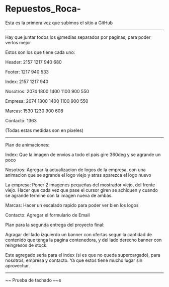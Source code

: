# Repuestos_Roca-

Esta es la primera vez que subimos el sitio a GitHub

-----------------------------------------------------------------------------------------------------------------------------------------------------------------------

Hay que juntar todos los @medias separados por paginas, para poder verlos mejor

Estos son los que tiene cada uno:

Header: 2157 1217 940 680

Footer: 1217 940 533

Index: 2157 1217 940

Nosotros: 2074 1800 1400 1100 900 550

Empresa: 2074 1800 1400 1100 900 550

Marcas: 1530 1230 900 608

Contacto: 1363

(Todas estas medidas son en pixeles)

-----------------------------------------------------------------------------------------------------------------------------------------------------------------------
Plan de animaciones:

Index: Que la imagen de envios a todo el pais gire 360deg y se agrande un poco

Nosotros: Agregar la actualizacion de logos de la empresa, con una animacion que se agrande el logo viejo y atras aparezca el logo nuevo

La empresa: Poner 2 imagenes pequeñas del mostrador viejo, del frente viejo. Hacer que cada vez que pase el cursor giren se achiquen y cuando se agrande termine con la imagen nueva de ambas.

Marcas: Hacer un escalado rapido para poder ver bien los logos

Contacto: Agregar el formulario de Email

Plan para la segunda entrega del proyecto final:

Agragar del lado izquierdo un banner con ofertas segun la cantidad de contenido que tenga la pagina contenedora, y del lado derecho banner con reingresos de stock.

Este agregado seria para el index (si es que no queda supercargado), para nosotros, empresa y contacto. Ya que estos tiene mucho lugar sin aprovechar.

---------------------------------------------------------------------------------------------------------------------------------------------------------------

~~ Prueba de tachado ~~s